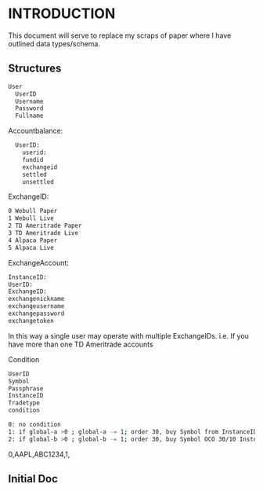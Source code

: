 # INTRODUCTION

This document will serve to replace my scraps of paper where I have outlined data types/schema.

## Structures

```bash
User
  UserID
  Username
  Password
  Fullname
```

Accountbalance:
```bash
  UserID:
    userid:
    fundid
    exchangeid
    settled
    unsettled
```

ExchangeID:
```bash
0 Webull Paper
1 Webull Live
2 TD Ameritrade Paper
3 TD Ameritrade Live
4 Alpaca Paper
5 Alpaca Live
```

ExchangeAccount:
```bash
InstanceID:
UserID:
ExchangeID:
exchangenickname
exchangeusername
exchangepassword
exchangetoken
```

In this way a single user may operate with multiple ExchangeIDs.
i.e. If you have more than one TD Ameritrade accounts

Condition
```bash
UserID
Symbol
Passphrase
InstanceID
Tradetype
condition

```
```bash
0: no condition
1: if global-a >0 ; global-a -= 1; order 30, buy Symbol from InstanceID
2: if global-b >0 ; global-b -= 1; order 30, buy Symbol OCO 30/10 InstnaceID
```

0,AAPL,ABC1234,1,

## Initial Doc
